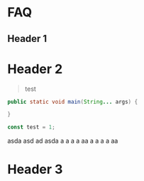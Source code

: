 # FAQ

## Header 1

# Header 2

> test

```java
public static void main(String... args) {

}
```

```javascript
const test = 1;
```

asda
asd
ad
asda
a
a
a
a
aa
a
a
a
a
aa

# Header 3

